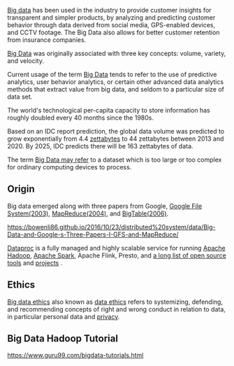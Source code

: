 
[Big data](https://wikipedia.org/wiki/Big_data)  has been used in the industry to provide customer insights for transparent and simpler products, by analyzing and predicting customer behavior through data derived from social media, GPS-enabled devices, and CCTV footage. The Big Data also allows for better customer retention from insurance companies.

[Big Data](https://www.guru99.com/what-is-big-data.html) was originally associated with three key concepts: volume, variety, and velocity. 

Current usage of the term [Big Data](https://link.springer.com/chapter/10.1007/978-3-319-21569-3_8) tends to refer to the use of predictive analytics, user behavior analytics, or certain other advanced data analytics methods that extract value from big data, and seldom to a particular size of data set. 

The world's technological per-capita capacity to store information has roughly doubled every 40 months since the 1980s.

Based on an IDC report prediction, the global data volume was predicted to grow exponentially from 4.4 [zettabytes](https://wikipedia.org/wiki/Byte#Multiple-byte_units) to 44 zettabytes between 2013 and 2020. By 2025, IDC predicts there will be 163 zettabytes of data.

The term [Big Data may refer](https://towardsdatascience.com/how-big-is-big-data-3fb14d5351ba) to a dataset which is too large or too complex for ordinary computing devices to process. 

## Origin

Big data emerged along with three papers from Google, [Google File System(2003)](  http://static.googleusercontent.com/media/research.google.com/en//archive/gfs-sosp2003.pdf ), [MapReduce(2004)](  http://static.googleusercontent.com/media/research.google.com/en//archive/mapreduce-osdi04.pdf ), and [BigTable(2006)](  http://static.googleusercontent.com/media/research.google.com/en//archive/bigtable-osdi06.pdf ).

https://bowenli86.github.io/2016/10/23/distributed%20system/data/Big-Data-and-Google-s-Three-Papers-I-GFS-and-MapReduce/

[Dataproc]( Dataproc  ) is a fully managed and highly scalable service for running [Apache Hadoop](  Hadoop ), [Apache Spark](Spark), Apache Flink, Presto, and [a long list of  open source tools](https://dzone.com/articles/looking-at-all-the-open-source-apache-big-data-pro) and [projects]( https://en.m.wikipedia.org/wiki/List_of_Apache_Software_Foundation_projects 
) .

## Ethics 

[Big data ethics](https://wikipedia.org/wiki/Big_data_ethics) also known as [data ethics](  https://journals.sagepub.com/doi/10.1177/2053951714559253 ) refers to systemizing, defending, and recommending concepts of right and wrong conduct in relation to data, in particular personal data and [privacy](Privacy).

## Big Data Hadoop Tutorial

https://www.guru99.com/bigdata-tutorials.html
